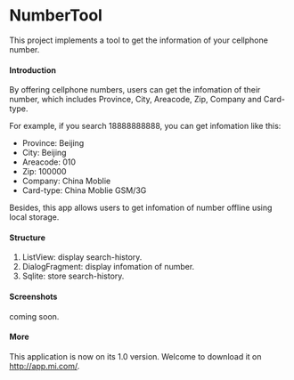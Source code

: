 # NumberTool
This project implements a tool to get the information of your cellphone number.

####  Introduction

By offering cellphone numbers, users can get the infomation of their number, which includes Province, City, Areacode, Zip, Company and Card-type.

For example, if you search 18888888888, you can get infomation like this:
* Province: Beijing
* City: Beijing
* Areacode: 010
* Zip: 100000
* Company: China Moblie
* Card-type: China Moblie GSM/3G

Besides, this app allows users to get infomation of number offline using local storage.

#### Structure

1. ListView: display search-history.
2. DialogFragment: display infomation of number.
2. Sqlite: store search-history.


#### Screenshots

coming soon.


#### More

This application is now on its 1.0 version.
Welcome to download it on  http://app.mi.com/.














